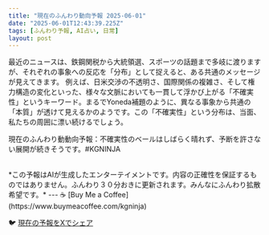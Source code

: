 ```yaml
---
title: "現在のふんわり動向予報 2025-06-01"
date: "2025-06-01T12:43:39.225Z"
tags: [ふんわり予報, AI占い, 日常]
layout: post
---
```



最近のニュースは、鉄鋼関税から大統領選、スポーツの話題まで多岐に渡りますが、それぞれの事象への反応を「分布」として捉えると、ある共通のメッセージが見えてきます。  例えば、日米交渉の不透明さ、国際関係の複雑さ、そして権力構造の変化といった、様々な文脈においても一貫して浮かび上がる「不確実性」というキーワード。まるでYoneda補題のように、異なる事象から共通の「本質」が透けて見えるかのようです。この「不確実性」という分布は、当面、私たちの周囲に漂い続けるでしょう。

現在のふんわり動動向予報：不確実性のベールはしばらく晴れず、予断を許さない展開が続きそうです。#KGNINJA

<br>
*この予報はAIが生成したエンターテイメントです。内容の正確性を保証するものではありません。ふんわり３０分おきに更新されます。みんなにふんわり拡散希望です。*
---
☕️ [Buy Me a Coffee](https://www.buymeacoffee.com/kgninja)

🐦 [現在の予報をXでシェア](https://twitter.com/intent/tweet?text=%E7%8F%BE%E5%9C%A8%E3%81%AE%E3%81%B5%E3%82%93%E3%82%8F%E3%82%8A%E4%BA%88%E5%A0%B1%3A%20%E3%80%8C%E6%9C%80%E8%BF%91%E3%81%AE%E3%83%8B%E3%83%A5%E3%83%BC%E3%82%B9%E3%81%AF%E3%80%81%E9%89%84%E9%8B%BC%E9%96%A2%E7%A8%8E%E3%81%8B%E3%82%89%E5%A4%A7%E7%B5%B1%E9%A0%98%E9%81%B8%E3%80%81%E3%82%B9%E3%83%9D%E3%83%BC%E3%83%84%E3%81%AE%E8%A9%B1%E9%A1%8C%E3%81%BE%E3%81%A7%E5%A4%9A%E5%B2%90%E3%81%AB%E6%B8%A1%E3%82%8A%E3%81%BE%E3%81%99%E3%81%8C%E3%80%81%E3%81%9D%E3%82%8C%E3%81%9E%E3%82%8C%E3%81%AE%E4%BA%8B%E8%B1%A1%E3%81%B8%E3%81%AE%E5%8F%8D%E5%BF%9C%E3%82%92%E3%80%8C%E5%88%86%E5%B8%83%E3%80%8D%E3%81%A8%E3%81%97%E3%81%A6%E6%8D%89%E3%81%88%E3%82%8B%E3%81%A8%E3%80%81%E3%81%82%E3%82%8B%E5%85%B1%E9%80%9A%E3%81%AE%E3%83%A1%E3%83%83%E3%82%BB%E3%83%BC%E3%82%B8%E3%81%8C%E8%A6%8B%E3%81%88%E3%81%A6%E3%81%8D%E3%81%BE%E3%81%99%E3%80%82%E3%80%8D%23KGNINJA%20%E7%B6%9A%E3%81%8D%E3%81%AF%E3%83%96%E3%83%AD%E3%82%B0%E3%81%A7%EF%BC%81%F0%9F%91%87&url=https%3A%2F%2Fkg-ninja.github.io%2FFunwariyoso%2F)

